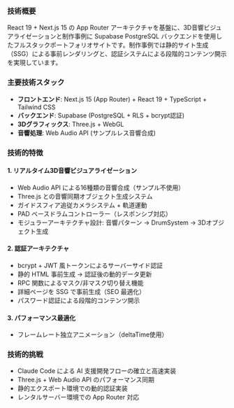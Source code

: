 ### 技術概要
React 19 + Next.js 15 の App Router アーキテクチャを基盤に、3D音響ビジュアライゼーションと制作事例に Supabase PostgreSQL バックエンドを使用したフルスタックポートフォリオサイトです。制作事例では静的サイト生成（SSG）による事前レンダリングと、認証システムによる段階的コンテンツ開示を実現しています。

### 主要技術スタック
- **フロントエンド**: Next.js 15 (App Router) + React 19 + TypeScript + Tailwind CSS
- **バックエンド**: Supabase (PostgreSQL + RLS + bcrypt認証)
- **3Dグラフィックス**: Three.js + WebGL
- **音響処理**: Web Audio API (サンプルレス音響合成)

### 技術的特徴

#### 1. リアルタイム3D音響ビジュアライゼーション
- Web Audio API による16種類の音響合成（サンプル不使用）
- Three.js との音響同期オブジェクト生成システム
- ガイドスフィア追従カメラシステム + 軌道運動
- PAD ベースドラムコントローラー（レスポンシブ対応）
- モジュラーアーキテクチャ設計: 音響パターン → DrumSystem → 3Dオブジェクト生成

#### 2. 認証アーキテクチャ
- bcrypt + JWT 風トークンによるサーバーサイド認証
- 静的 HTML 事前生成 → 認証後の動的データ更新
- RPC 関数によるマスク/非マスク切り替え機能
- 詳細ページを SSG で事前生成（SEO 最適化）
- パスワード認証による段階的コンテンツ開示

#### 3. パフォーマンス最適化
- フレームレート独立アニメーション（deltaTime使用）

### 技術的挑戦
- Claude Code による AI 支援開発フローの確立と高速実装
- Three.js + Web Audio API のパフォーマンス同期
- 静的エクスポート環境での動的認証実装
- レンタルサーバー環境での App Router 対応
